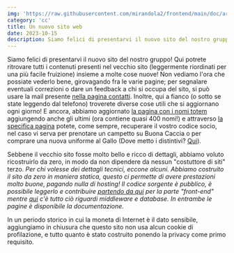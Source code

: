 ```yaml
---
img: 'https://raw.githubusercontent.com/mirandola2/frontend/main/doc/architecture.png'
category: 'cc'
title: Un nuovo sito web
date: 2023-10-15
description: Siamo felici di presentarvi il nuovo sito del nostro gruppo!
---
```


Siamo felici di presentarvi il nuovo sito del nostro gruppo! Qui potrete ritrovare tutti i contenuti presenti nel vecchio sito (leggermente riordinati per una più facile fruizione) insieme a molte cose nuove! Non vediamo l'ora che possiate vederlo bene, girovagando fra le varie pagine; per segnalare eventuali correzioni o dare un feedback a chi si occupa del sito, si può usare la mail presente [nella pagina contatti](/contatti). Inoltre, qui a fianco (o sotto se state leggendo dal telefono) troverete diverse cose utili che si aggiornano ogni giorno!
E ancora, abbiamo aggiornato [la pagina con i nomi totem](/totem) aggiungendo anche gli ultimi (ora contiene quasi 400 nomi!) e attraverso [la specifica pagina](/codice-socio) potete, come sempre, recuperare il vostro codice socio, nel caso vi serva per prenotare un campetto su Buona Caccia o per comprare una nuova uniforme al Gallo (Dove metto i distintivi? [Qui](/uniforme)).  

Sebbene il vecchio sito fosse molto bello e ricco di dettagli, abbiamo voluto ricostruirlo da zero, in modo da non dipendere da nessun "costuttore di siti" terzo. _Per chi volesse dei dettagli tecnici, eccone alcuni. Abbiamo costruito il sito da zero in maniera statica, questo ci permette di avere prestazioni molto buone, pagando nulla di hosting! Il codice sorgente è pubblico, è possibile leggerlo e contribuire [partendo da qui](https://github.com/mirandola2/frontend) per la parte "front-end" mentre [qui](https://github.com/mirandola2/middleware) c'è tutto ciò riguardi middleware e database. In entrambe le pagine è disponibile la documentazione._

In un periodo storico in cui la moneta di Internet è il dato sensibile, aggiungiamo in chiusura che questo sito non usa alcun cookie di profilazione, e tutto quanto è stato costruito ponendo la privacy come primo requisito.
